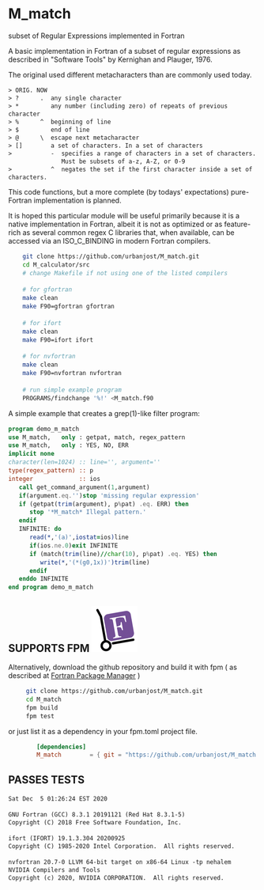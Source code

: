 # M_match
subset of Regular Expressions implemented in Fortran

A basic implementation in Fortran of a subset of regular expressions as
described in "Software Tools" by Kernighan and Plauger, 1976.

The original used different metacharacters than are commonly used today.

    > ORIG. NOW
    > ?      .  any single character
    > *         any number (including zero) of repeats of previous character
    > %      ^  beginning of line
    > $         end of line
    > @      \  escape next metacharacter
    > []        a set of characters. In a set of characters
    >           -  specifies a range of characters in a set of characters.
                   Must be subsets of a-z, A-Z, or 0-9
    >           ^  negates the set if the first character inside a set of characters.

This code functions, but a more complete (by todays' expectations)
pure-Fortran implementation is planned.

It is hoped this particular module will be useful primarily because it
is a native implementation in Fortran, albeit it is not as optimized or
as feature-rich as several common regex C libraries that, when available,
can be accessed via an ISO_C_BINDING in modern Fortran compilers.

```bash
    git clone https://github.com/urbanjost/M_match.git
    cd M_calculator/src
    # change Makefile if not using one of the listed compilers
     
    # for gfortran
    make clean
    make F90=gfortran gfortran
     
    # for ifort
    make clean
    make F90=ifort ifort

    # for nvfortran
    make clean
    make F90=nvfortran nvfortran

    # run simple example program
    PROGRAMS/findchange '%!' <M_match.f90
```

A simple example that creates a grep(1)-like filter program:

```fortran
program demo_m_match
use M_match,   only : getpat, match, regex_pattern
use M_match,   only : YES, NO, ERR
implicit none
character(len=1024) :: line='', argument=''
type(regex_pattern) :: p
integer             :: ios
   call get_command_argument(1,argument)
   if(argument.eq.'')stop 'missing regular expression'
   if (getpat(trim(argument), p%pat) .eq. ERR) then
      stop '*M_match* Illegal pattern.'
   endif
   INFINITE: do
      read(*,'(a)',iostat=ios)line
      if(ios.ne.0)exit INFINITE
      if (match(trim(line)//char(10), p%pat) .eq. YES) then
         write(*,'(*(g0,1x))')trim(line)
      endif
   enddo INFINITE
end program demo_m_match
```
## SUPPORTS FPM ![fpm](docs/images/fpm_logo.gif)

   Alternatively, download the github repository and build it with
   fpm ( as described at [Fortran Package Manager](https://github.com/fortran-lang/fpm) )

   ```bash
        git clone https://github.com/urbanjost/M_match.git
        cd M_match
        fpm build
        fpm test
   ```

   or just list it as a dependency in your fpm.toml project file.

```toml
        [dependencies]
        M_match        = { git = "https://github.com/urbanjost/M_match.git" }
```
## PASSES TESTS
```text
Sat Dec  5 01:26:24 EST 2020

GNU Fortran (GCC) 8.3.1 20191121 (Red Hat 8.3.1-5)
Copyright (C) 2018 Free Software Foundation, Inc.

ifort (IFORT) 19.1.3.304 20200925
Copyright (C) 1985-2020 Intel Corporation.  All rights reserved.

nvfortran 20.7-0 LLVM 64-bit target on x86-64 Linux -tp nehalem 
NVIDIA Compilers and Tools
Copyright (c) 2020, NVIDIA CORPORATION.  All rights reserved.
```
